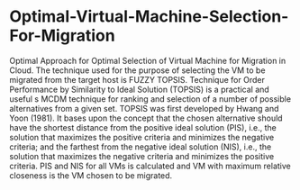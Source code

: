 # Optimal-Virtual-Machine-Selection-For-Migration
Optimal Approach for Optimal Selection of Virtual Machine for Migration in Cloud.
The technique used for the purpose of selecting the VM to be migrated from the target host is FUZZY TOPSIS.
Technique for Order Performance by Similarity to Ideal Solution (TOPSIS) is a practical and useful s MCDM technique for ranking and selection of a number of possible alternatives from a given set. TOPSIS was first developed by Hwang and Yoon (1981). It bases upon the concept that the chosen alternative should have the shortest distance from the positive ideal solution (PIS), i.e., the solution that maximizes the positive criteria and minimizes the negative criteria; and the farthest from the negative ideal solution (NIS), i.e., the solution that maximizes the negative criteria and minimizes the positive criteria. 
PIS and NIS for all VMs is calculated and VM with maximum relative closeness is the VM chosen to be migrated.
